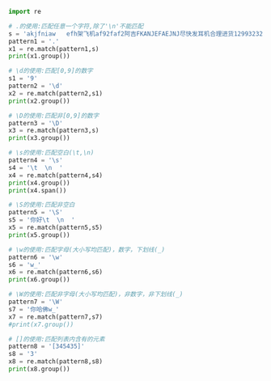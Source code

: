 
<BlogInfo title="2.常用字符的使用" author="白日梦想猿" pv=0 read_times=0 pre_cost_time=0分42秒 category="正则表达式" tag_list="['正则表达式']" create_time="2020.05.27 17:05:31" update_time="2020.05.27 17:24:42" />

```python
import re

# .的使用:匹配任意一个字符,除了'\n'不能匹配
s = 'akjfniaw   efh架飞机af92faf2阿吉FKANJEFAEJNJ尽快发耳机合理进货12993232'
pattern1 = '.'
x1 = re.match(pattern1,s)
print(x1.group())

# \d的使用:匹配[0,9]的数字
s1 = '9'
pattern2 = '\d'
x2 = re.match(pattern2,s1)
print(x2.group())

# \D的使用:匹配非[0,9]的数字
pattern3 = '\D'
x3 = re.match(pattern3,s)
print(x3.group())

# \s的使用:匹配空白(\t,\n)
pattern4 = '\s'
s4 = '\t  \n  '
x4 = re.match(pattern4,s4)
print(x4.group())
print(x4.span())

# \S的使用:匹配非空白
pattern5 = '\S'
s5 = '你好\t  \n  '
x5 = re.match(pattern5,s5)
print(x5.group())

# \w的使用:匹配字母(大小写均匹配)，数字，下划线(_)
pattern6 = '\w'
s6 = 'w_'
x6 = re.match(pattern6,s6)
print(x6.group())

# \W的使用:匹配非字母(大小写均匹配)，非数字，非下划线(_)
pattern7 = '\W'
s7 = '你哈佛w_'
x7 = re.match(pattern7,s7)
#print(x7.group())

# []的使用:匹配列表内含有的元素
pattern8 = '[345435]'
s8 = '3'
x8 = re.match(pattern8,s8)
print(x8.group())
```
